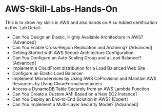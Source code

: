 # AWS-Skill-Labs-Hands-On
This is to show my skills in AWS and also hands on.Also Added certification in this.
Lab Detail:
* Can You Design an Elastic, Highly Available Architecture in AWS? [Advanced]
* Can You Enable Cross-Region Replication and Archiving? [Advanced]
* Getting Started with AWS Secure Architecture Configuration.
* Can You Configure an Auto Scaling Group and a Load Balancer? [Advanced]
* Implement a CloudFront distribution for a Load Balanced Web Site
* Configure an Elastic Load Balancer
* Implement Microservices by Using AWS CoProvision and Maintain AWS Resources by Using CloudFormationntainers
* Access a DynamoDB Table Securely from an AWS Lambda Function
* Can You Create a Custom AMI Based on a New EC2 Instance?
* Can You Deploy an End-to-End Solution in AWS? [Expert]
* Can You Implement a Multi-Layer Security Model? [Advanced]

